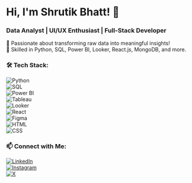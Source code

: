 # Hi, I'm Shrutik Bhatt! 👋
### Data Analyst | UI/UX Enthusiast | Full-Stack Developer  

🌟 Passionate about transforming raw data into meaningful insights!  
🚀 Skilled in Python, SQL, Power BI, Looker, React.js, MongoDB, and more.  

### 🛠 Tech Stack:
![Python](https://img.shields.io/badge/Python-3776AB?style=for-the-badge&logo=python&logoColor=white)  
![SQL](https://img.shields.io/badge/SQL-025E8C?style=for-the-badge&logo=sqlite&logoColor=white)  
![Power BI](https://img.shields.io/badge/Power%20BI-F2C811?style=for-the-badge&logo=power-bi&logoColor=black)  
![Tableau](https://img.shields.io/badge/Tableau-E97627?style=for-the-badge&logo=tableau&logoColor=white)  
![Looker](https://img.shields.io/badge/Looker-4285F4?style=for-the-badge&logo=looker&logoColor=white)  
![React](https://img.shields.io/badge/React-61DAFB?style=for-the-badge&logo=react&logoColor=black)  
![Figma](https://img.shields.io/badge/Figma-F24E1E?style=for-the-badge&logo=figma&logoColor=white)  
![HTML](https://img.shields.io/badge/HTML-E34F26?style=for-the-badge&logo=html5&logoColor=white)  
![CSS](https://img.shields.io/badge/CSS-1572B6?style=for-the-badge&logo=css3&logoColor=white)  

### 📫 Connect with Me:
[![LinkedIn](https://img.shields.io/badge/LinkedIn-blue?style=for-the-badge&logo=linkedin)](https://www.linkedin.com/in/shrutik-bhatt-9199b91b1)  
[![Instagram](https://img.shields.io/badge/Instagram-E4405F?style=for-the-badge&logo=instagram&logoColor=white)](https://www.instagram.com/bhatt_shrutik)  
[![X](https://img.shields.io/badge/X-000000?style=for-the-badge&logo=twitter&logoColor=white)](https://twitter.com/bhatt_shrutik)  
